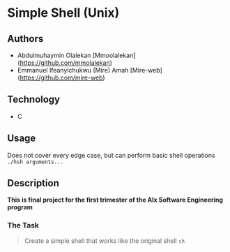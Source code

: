 # Simple Shell (Unix)

## Authors

   - Abdulmuhaymin Olalekan [Mmoolalekan] (https://github.com/mmolalekan)
   - Emmanuel Ifeanyichukwu (Mire) Amah [Mire-web] (https://github.com/mire-web)

## Technology

   - C

## Usage

Does not cover every edge case, but can perform basic shell operations
`./hsh arguments...`

## Description
**This is final project for the first trimester of the Alx Software Engineering program**
### The Task
> Create a simple shell that works like the original shell `sh`
